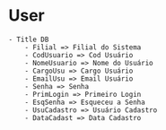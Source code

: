 # User
    - Title DB
        - Filial => Filial do Sistema
        - CodUsuario => Cod Usuário
        - NomeUsuario => Nome do Usuário
        - CargoUsu => Cargo Usuário
        - EmailUsu => Email Usuário
        - Senha => Senha 
        - PrimLogin => Primeiro Login
        - EsqSenha => Esqueceu a Senha
        - UsuCadastro => Usuário Cadastro
        - DataCadast => Data Cadastro
    